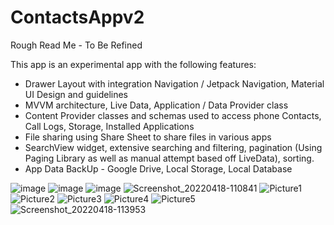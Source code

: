 # ContactsAppv2

Rough Read Me - To Be Refined

This app is an experimental app with the following features:
- Drawer Layout with integration Navigation / Jetpack Navigation, Material UI Design and guidelines
- MVVM architecture, Live Data, Application / Data Provider class
- Content Provider classes and schemas used to access phone Contacts, Call Logs, Storage, Installed Applications
- File sharing using Share Sheet to share files in various apps
- SearchView widget, extensive searching and filtering, pagination (Using Paging Library as well as manual attempt based off LiveData), sorting.
- App Data BackUp - Google Drive, Local Storage, Local Database



![image](https://user-images.githubusercontent.com/46603998/163763914-732ea1b9-8199-486e-85fe-f0a5abdb36a6.png)
![image](https://user-images.githubusercontent.com/46603998/163763950-3cbcf70b-fed0-45a5-b1a6-5708dc505714.png)
![image](https://user-images.githubusercontent.com/46603998/163764778-82b569e0-4504-4562-b9ad-ead4c8d5826f.png)
![Screenshot_20220418-110841](https://user-images.githubusercontent.com/46603998/163940516-0b55c516-4ee8-441d-8ea2-bb41d2064dcb.jpg)
![Picture1](https://user-images.githubusercontent.com/46603998/163943835-7cc40aba-5447-4e00-a378-ccbe48345c49.png)
![Picture2](https://user-images.githubusercontent.com/46603998/163943840-f33cf1c1-1e04-40d2-9c13-078745560961.png)
![Picture3](https://user-images.githubusercontent.com/46603998/163943843-798543b5-8410-4581-8712-39440e1a1cba.png)
![Picture4](https://user-images.githubusercontent.com/46603998/163943845-50a38866-1c7e-4f95-8fc5-ae91790d5bde.png)
![Picture5](https://user-images.githubusercontent.com/46603998/163943846-43afca74-e58c-497a-b954-93005df75f49.png)
![Screenshot_20220418-113953](https://user-images.githubusercontent.com/46603998/163943848-b799d24b-48d7-4f1a-b52b-bb0ac2a2dfe9.jpg)

